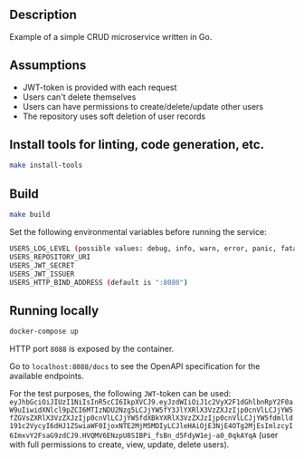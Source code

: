 ## Description

Example of a simple CRUD microservice written in Go.



## Assumptions

- JWT-token is provided with each request
- Users can't delete themselves
- Users can have permissions to create/delete/update other users
- The repository uses soft deletion of user records



## Install tools for linting, code generation, etc.

```bash
make install-tools
```



## Build

```bash
make build
```

Set the following environmental variables before running the service:

```bash
USERS_LOG_LEVEL (possible values: debug, info, warn, error, panic, fatal; default is "info")
USERS_REPOSITORY_URI
USERS_JWT_SECRET
USERS_JWT_ISSUER
USERS_HTTP_BIND_ADDRESS (default is ":8080")
```



## Running locally

```bash
docker-compose up
```

HTTP port `8088` is exposed by the container.

Go to `localhost:8088/docs` to see the OpenAPI specification for the available endpoints.

For the test purposes, the following `JWT`-token can be used: `eyJhbGciOiJIUzI1NiIsInR5cCI6IkpXVCJ9.eyJzdWIiOiJ1c2VyX2F1dGhlbnRpY2F0aW9uIiwidXNlcl9pZCI6MTIzNDU2Nzg5LCJjYW5fY3JlYXRlX3VzZXJzIjp0cnVlLCJjYW5fZGVsZXRlX3VzZXJzIjp0cnVlLCJjYW5fdXBkYXRlX3VzZXJzIjp0cnVlLCJjYW5fdmlld191c2VycyI6dHJ1ZSwiaWF0IjoxNTE2MjM5MDIyLCJleHAiOjE3NjE4OTg2MjEsImlzcyI6ImxvY2FsaG9zdCJ9.HVQMV6ENzpU8SIBPi_fsBn_d5FdyW1ej-a0_0qkAYqA` (user with full permissions to create, view, update, delete users).
